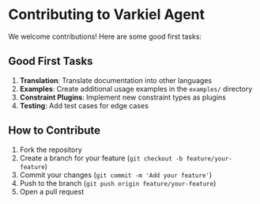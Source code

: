 # Contributing to Varkiel Agent

We welcome contributions! Here are some good first tasks:

## Good First Tasks

1. **Translation**: Translate documentation into other languages
2. **Examples**: Create additional usage examples in the `examples/` directory
3. **Constraint Plugins**: Implement new constraint types as plugins
4. **Testing**: Add test cases for edge cases

## How to Contribute

1. Fork the repository
2. Create a branch for your feature (`git checkout -b feature/your-feature`)
3. Commit your changes (`git commit -m 'Add your feature'`)
4. Push to the branch (`git push origin feature/your-feature`)
5. Open a pull request
